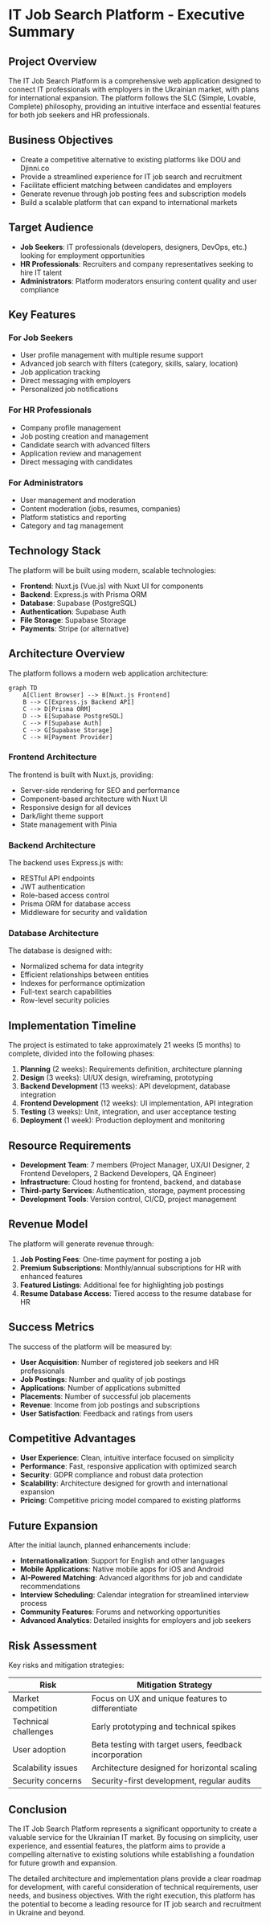 # IT Job Search Platform - Executive Summary

## Project Overview

The IT Job Search Platform is a comprehensive web application designed to connect IT professionals with employers in the Ukrainian market, with plans for international expansion. The platform follows the SLC (Simple, Lovable, Complete) philosophy, providing an intuitive interface and essential features for both job seekers and HR professionals.

## Business Objectives

- Create a competitive alternative to existing platforms like DOU and Djinni.co
- Provide a streamlined experience for IT job search and recruitment
- Facilitate efficient matching between candidates and employers
- Generate revenue through job posting fees and subscription models
- Build a scalable platform that can expand to international markets

## Target Audience

- **Job Seekers**: IT professionals (developers, designers, DevOps, etc.) looking for employment opportunities
- **HR Professionals**: Recruiters and company representatives seeking to hire IT talent
- **Administrators**: Platform moderators ensuring content quality and user compliance

## Key Features

### For Job Seekers
- User profile management with multiple resume support
- Advanced job search with filters (category, skills, salary, location)
- Job application tracking
- Direct messaging with employers
- Personalized job notifications

### For HR Professionals
- Company profile management
- Job posting creation and management
- Candidate search with advanced filters
- Application review and management
- Direct messaging with candidates

### For Administrators
- User management and moderation
- Content moderation (jobs, resumes, companies)
- Platform statistics and reporting
- Category and tag management

## Technology Stack

The platform will be built using modern, scalable technologies:

- **Frontend**: Nuxt.js (Vue.js) with Nuxt UI for components
- **Backend**: Express.js with Prisma ORM
- **Database**: Supabase (PostgreSQL)
- **Authentication**: Supabase Auth
- **File Storage**: Supabase Storage
- **Payments**: Stripe (or alternative)

## Architecture Overview

The platform follows a modern web application architecture:

```mermaid
graph TD
    A[Client Browser] --> B[Nuxt.js Frontend]
    B --> C[Express.js Backend API]
    C --> D[Prisma ORM]
    D --> E[Supabase PostgreSQL]
    C --> F[Supabase Auth]
    C --> G[Supabase Storage]
    C --> H[Payment Provider]
```

### Frontend Architecture

The frontend is built with Nuxt.js, providing:
- Server-side rendering for SEO and performance
- Component-based architecture with Nuxt UI
- Responsive design for all devices
- Dark/light theme support
- State management with Pinia

### Backend Architecture

The backend uses Express.js with:
- RESTful API endpoints
- JWT authentication
- Role-based access control
- Prisma ORM for database access
- Middleware for security and validation

### Database Architecture

The database is designed with:
- Normalized schema for data integrity
- Efficient relationships between entities
- Indexes for performance optimization
- Full-text search capabilities
- Row-level security policies

## Implementation Timeline

The project is estimated to take approximately 21 weeks (5 months) to complete, divided into the following phases:

1. **Planning** (2 weeks): Requirements definition, architecture planning
2. **Design** (3 weeks): UI/UX design, wireframing, prototyping
3. **Backend Development** (13 weeks): API development, database integration
4. **Frontend Development** (12 weeks): UI implementation, API integration
5. **Testing** (3 weeks): Unit, integration, and user acceptance testing
6. **Deployment** (1 week): Production deployment and monitoring

## Resource Requirements

- **Development Team**: 7 members (Project Manager, UX/UI Designer, 2 Frontend Developers, 2 Backend Developers, QA Engineer)
- **Infrastructure**: Cloud hosting for frontend, backend, and database
- **Third-party Services**: Authentication, storage, payment processing
- **Development Tools**: Version control, CI/CD, project management

## Revenue Model

The platform will generate revenue through:

1. **Job Posting Fees**: One-time payment for posting a job
2. **Premium Subscriptions**: Monthly/annual subscriptions for HR with enhanced features
3. **Featured Listings**: Additional fee for highlighting job postings
4. **Resume Database Access**: Tiered access to the resume database for HR

## Success Metrics

The success of the platform will be measured by:

- **User Acquisition**: Number of registered job seekers and HR professionals
- **Job Postings**: Number and quality of job postings
- **Applications**: Number of applications submitted
- **Placements**: Number of successful job placements
- **Revenue**: Income from job postings and subscriptions
- **User Satisfaction**: Feedback and ratings from users

## Competitive Advantages

- **User Experience**: Clean, intuitive interface focused on simplicity
- **Performance**: Fast, responsive application with optimized search
- **Security**: GDPR compliance and robust data protection
- **Scalability**: Architecture designed for growth and international expansion
- **Pricing**: Competitive pricing model compared to existing platforms

## Future Expansion

After the initial launch, planned enhancements include:

- **Internationalization**: Support for English and other languages
- **Mobile Applications**: Native mobile apps for iOS and Android
- **AI-Powered Matching**: Advanced algorithms for job and candidate recommendations
- **Interview Scheduling**: Calendar integration for streamlined interview process
- **Community Features**: Forums and networking opportunities
- **Advanced Analytics**: Detailed insights for employers and job seekers

## Risk Assessment

Key risks and mitigation strategies:

| Risk | Mitigation Strategy |
|------|---------------------|
| Market competition | Focus on UX and unique features to differentiate |
| Technical challenges | Early prototyping and technical spikes |
| User adoption | Beta testing with target users, feedback incorporation |
| Scalability issues | Architecture designed for horizontal scaling |
| Security concerns | Security-first development, regular audits |

## Conclusion

The IT Job Search Platform represents a significant opportunity to create a valuable service for the Ukrainian IT market. By focusing on simplicity, user experience, and essential features, the platform aims to provide a compelling alternative to existing solutions while establishing a foundation for future growth and expansion.

The detailed architecture and implementation plans provide a clear roadmap for development, with careful consideration of technical requirements, user needs, and business objectives. With the right execution, this platform has the potential to become a leading resource for IT job search and recruitment in Ukraine and beyond.
